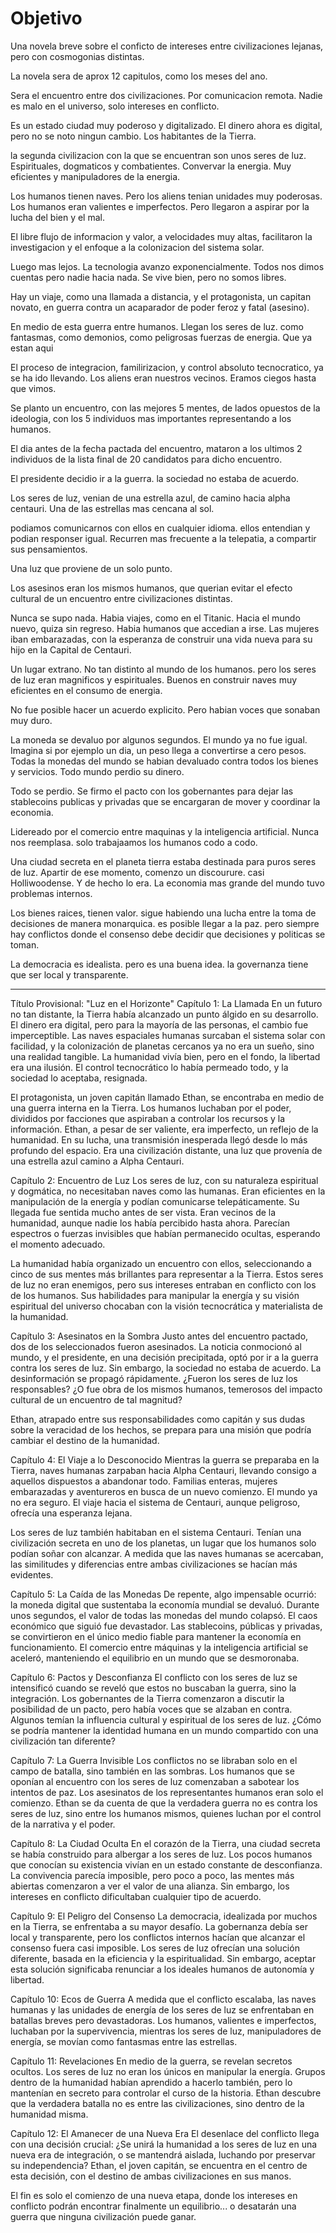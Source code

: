 # Objetivo

Una novela breve sobre el conficto de intereses entre civilizaciones lejanas, pero con cosmogonias distintas.

La novela sera de aprox 12 capitulos, como los meses del ano.

Sera el encuentro entre dos civilizaciones. Por comunicacion remota. Nadie es malo en el universo, solo intereses en conflicto. 

Es un estado ciudad muy poderoso y digitalizado. El dinero ahora es digital, pero no se noto ningun cambio. Los habitantes de la Tierra.

la segunda civilizacion con la que se encuentran son unos seres de luz. Espirituales, dogmaticos y combatientes. Convervar la energia. Muy eficientes y manipuladores de la energia.

Los humanos tienen naves. Pero los aliens tenian unidades muy poderosas. Los humanos eran valientes e imperfectos. Pero llegaron a aspirar por la lucha del bien y el mal.

El libre flujo de informacion y valor, a velocidades muy altas, facilitaron la investigacion y el enfoque a la colonizacion del sistema solar.

Luego mas lejos. La tecnologia avanzo exponencialmente. Todos nos dimos cuentas pero nadie hacia nada. Se vive bien, pero no somos libres.

Hay un viaje, como una llamada a distancia, y el protagonista, un capitan novato, en guerra contra un acaparador de poder feroz y fatal (asesino).

En medio de esta guerra entre humanos. Llegan los seres de luz. como fantasmas, como demonios, como peligrosas fuerzas de energia. Que ya estan aqui

El proceso de integracion, familirizacion, y control absoluto tecnocratico, ya se ha ido llevando. Los aliens eran nuestros vecinos. Eramos ciegos hasta que vimos.

Se planto un encuentro, con las mejores 5 mentes, de lados opuestos de la ideologia, con los 5 individuos mas importantes representando a los humanos.

El dia antes de la fecha pactada del encuentro, mataron a los ultimos 2 individuos de la lista final de 20 candidatos para dicho encuentro.

El presidente decidio ir a la guerra. la sociedad no estaba de acuerdo. 

Los seres de luz, venian de una estrella azul, de camino hacia alpha centauri. Una de las estrellas mas cencana al sol.

podiamos comunicarnos con ellos en cualquier idioma. ellos entendian y podian responser igual. Recurren mas frecuente a la telepatia, a compartir sus pensamientos.

Una luz que proviene de un solo punto.

Los asesinos eran los mismos humanos, que querian evitar el efecto cultural de un encuentro entre civilizaciones distintas.

Nunca se supo nada. Habia viajes, como en el Titanic. Hacia el mundo nuevo, quiza sin regreso. Habia humanos que accedian a irse. Las mujeres iban embarazadas, con la esperanza de construir una vida nueva para su hijo en la Capital de Centauri.

Un lugar extrano. No tan distinto al mundo de los humanos. pero los seres de luz eran magnificos y espirituales. Buenos en construir naves muy eficientes en el consumo de energia.

No fue posible hacer un acuerdo explicito. Pero habian voces que sonaban muy duro.

La moneda se devaluo por algunos segundos. El mundo ya no fue igual. Imagina si por ejemplo un dia, un peso llega a convertirse a cero pesos. Todas la monedas del mundo se habian devaluado contra todos los bienes y servicios. Todo mundo perdio su dinero.

Todo se perdio. Se firmo el pacto con los gobernantes para dejar las stablecoins publicas y privadas que se encargaran de mover y coordinar la economia.

Lidereado por el comercio entre maquinas y la inteligencia artificial. Nunca nos reemplasa. solo trabajaamos los humanos codo a codo.

Una ciudad secreta en el planeta tierra estaba destinada para puros seres de luz. Apartir de ese momento, comenzo un discourure. casi Holliwoodense. Y de hecho lo era. La economia mas grande del mundo tuvo problemas internos.

Los bienes raices, tienen valor. sigue habiendo una lucha entre la toma de decisiones de manera monarquica. es posible llegar a la paz. pero siempre hay conflictos donde el consenso debe decidir que decisiones y politicas se toman. 

La democracia es idealista. pero es una buena idea. la governanza tiene que ser local y transparente. 

-----------

Título Provisional: "Luz en el Horizonte"
Capítulo 1: La Llamada
En un futuro no tan distante, la Tierra había alcanzado un punto álgido en su desarrollo. El dinero era digital, pero para la mayoría de las personas, el cambio fue imperceptible. Las naves espaciales humanas surcaban el sistema solar con facilidad, y la colonización de planetas cercanos ya no era un sueño, sino una realidad tangible. La humanidad vivía bien, pero en el fondo, la libertad era una ilusión. El control tecnocrático lo había permeado todo, y la sociedad lo aceptaba, resignada.

El protagonista, un joven capitán llamado Ethan, se encontraba en medio de una guerra interna en la Tierra. Los humanos luchaban por el poder, divididos por facciones que aspiraban a controlar los recursos y la información. Ethan, a pesar de ser valiente, era imperfecto, un reflejo de la humanidad. En su lucha, una transmisión inesperada llegó desde lo más profundo del espacio. Era una civilización distante, una luz que provenía de una estrella azul camino a Alpha Centauri.

Capítulo 2: Encuentro de Luz
Los seres de luz, con su naturaleza espiritual y dogmática, no necesitaban naves como las humanas. Eran eficientes en la manipulación de la energía y podían comunicarse telepáticamente. Su llegada fue sentida mucho antes de ser vista. Eran vecinos de la humanidad, aunque nadie los había percibido hasta ahora. Parecían espectros o fuerzas invisibles que habían permanecido ocultas, esperando el momento adecuado.

La humanidad había organizado un encuentro con ellos, seleccionando a cinco de sus mentes más brillantes para representar a la Tierra. Estos seres de luz no eran enemigos, pero sus intereses entraban en conflicto con los de los humanos. Sus habilidades para manipular la energía y su visión espiritual del universo chocaban con la visión tecnocrática y materialista de la humanidad.

Capítulo 3: Asesinatos en la Sombra
Justo antes del encuentro pactado, dos de los seleccionados fueron asesinados. La noticia conmocionó al mundo, y el presidente, en una decisión precipitada, optó por ir a la guerra contra los seres de luz. Sin embargo, la sociedad no estaba de acuerdo. La desinformación se propagó rápidamente. ¿Fueron los seres de luz los responsables? ¿O fue obra de los mismos humanos, temerosos del impacto cultural de un encuentro de tal magnitud?

Ethan, atrapado entre sus responsabilidades como capitán y sus dudas sobre la veracidad de los hechos, se prepara para una misión que podría cambiar el destino de la humanidad.

Capítulo 4: El Viaje a lo Desconocido
Mientras la guerra se preparaba en la Tierra, naves humanas zarpaban hacia Alpha Centauri, llevando consigo a aquellos dispuestos a abandonar todo. Familias enteras, mujeres embarazadas y aventureros en busca de un nuevo comienzo. El mundo ya no era seguro. El viaje hacia el sistema de Centauri, aunque peligroso, ofrecía una esperanza lejana.

Los seres de luz también habitaban en el sistema Centauri. Tenían una civilización secreta en uno de los planetas, un lugar que los humanos solo podían soñar con alcanzar. A medida que las naves humanas se acercaban, las similitudes y diferencias entre ambas civilizaciones se hacían más evidentes.

Capítulo 5: La Caída de las Monedas
De repente, algo impensable ocurrió: la moneda digital que sustentaba la economía mundial se devaluó. Durante unos segundos, el valor de todas las monedas del mundo colapsó. El caos económico que siguió fue devastador. Las stablecoins, públicas y privadas, se convirtieron en el único medio fiable para mantener la economía en funcionamiento. El comercio entre máquinas y la inteligencia artificial se aceleró, manteniendo el equilibrio en un mundo que se desmoronaba.

Capítulo 6: Pactos y Desconfianza
El conflicto con los seres de luz se intensificó cuando se reveló que estos no buscaban la guerra, sino la integración. Los gobernantes de la Tierra comenzaron a discutir la posibilidad de un pacto, pero había voces que se alzaban en contra. Algunos temían la influencia cultural y espiritual de los seres de luz. ¿Cómo se podría mantener la identidad humana en un mundo compartido con una civilización tan diferente?

Capítulo 7: La Guerra Invisible
Los conflictos no se libraban solo en el campo de batalla, sino también en las sombras. Los humanos que se oponían al encuentro con los seres de luz comenzaban a sabotear los intentos de paz. Los asesinatos de los representantes humanos eran solo el comienzo. Ethan se da cuenta de que la verdadera guerra no es contra los seres de luz, sino entre los humanos mismos, quienes luchan por el control de la narrativa y el poder.

Capítulo 8: La Ciudad Oculta
En el corazón de la Tierra, una ciudad secreta se había construido para albergar a los seres de luz. Los pocos humanos que conocían su existencia vivían en un estado constante de desconfianza. La convivencia parecía imposible, pero poco a poco, las mentes más abiertas comenzaron a ver el valor de una alianza. Sin embargo, los intereses en conflicto dificultaban cualquier tipo de acuerdo.

Capítulo 9: El Peligro del Consenso
La democracia, idealizada por muchos en la Tierra, se enfrentaba a su mayor desafío. La gobernanza debía ser local y transparente, pero los conflictos internos hacían que alcanzar el consenso fuera casi imposible. Los seres de luz ofrecían una solución diferente, basada en la eficiencia y la espiritualidad. Sin embargo, aceptar esta solución significaba renunciar a los ideales humanos de autonomía y libertad.

Capítulo 10: Ecos de Guerra
A medida que el conflicto escalaba, las naves humanas y las unidades de energía de los seres de luz se enfrentaban en batallas breves pero devastadoras. Los humanos, valientes e imperfectos, luchaban por la supervivencia, mientras los seres de luz, manipuladores de energía, se movían como fantasmas entre las estrellas.

Capítulo 11: Revelaciones
En medio de la guerra, se revelan secretos ocultos. Los seres de luz no eran los únicos en manipular la energía. Grupos dentro de la humanidad habían aprendido a hacerlo también, pero lo mantenían en secreto para controlar el curso de la historia. Ethan descubre que la verdadera batalla no es entre las civilizaciones, sino dentro de la humanidad misma.

Capítulo 12: El Amanecer de una Nueva Era
El desenlace del conflicto llega con una decisión crucial: ¿Se unirá la humanidad a los seres de luz en una nueva era de integración, o se mantendrá aislada, luchando por preservar su independencia? Ethan, el joven capitán, se encuentra en el centro de esta decisión, con el destino de ambas civilizaciones en sus manos.

El fin es solo el comienzo de una nueva etapa, donde los intereses en conflicto podrán encontrar finalmente un equilibrio... o desatarán una guerra que ninguna civilización puede ganar.
